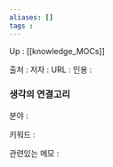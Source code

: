 ```yaml
---
aliases: []
tags : 
---
```

Up : [[knowledge_MOCs]]

출처 :
저자 :
URL : 
인용 : 


### 생각의 연결고리
분야 :

키워드 :

관련있는 메모 :
